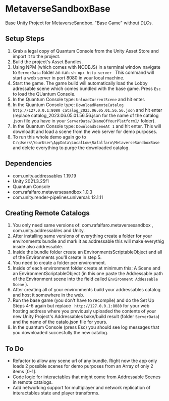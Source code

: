 # MetaverseSandboxBase

Base Unity Project for MetaverseSandbox. "Base Game" without DLCs.

## Setup Steps

1. Grab a legal copy of Quantum Console from the Unity Asset Store and import it to the project.
2. Build the project's Asset Bundles.
3. Using NPM (which comes with NODEJS) in a terminal window navigate to ``ServerData`` folder an run:
``sh
npx http-server
``
This command will start a web server in port 8080 in your local machine.
4. Start the game. The game build will automatically load the Lobby adressable scene which comes bundled with the base game. Press ``Esc`` to load the QUantum Console.
5. In the Quantum Console type: ``UnloadCurrentScene`` and hit enter.
6. In the Quantum Console type: ``DownloadRemoteCatalog http://127.0.0.1:8080 catalog_2023.06.05.01.56.56.json`` and hit enter (replace catalog_2023.06.05.01.56.56.json for the name of the catalog .json file you have in your ``ServerData/[NameOfYourPlatform]/`` folder).
7. In the Quantum Console type: ``DownloadSceneAt 1`` and hit enter. This will downloadt and load a scene from the web server for demo purposes.
8. To run this whole demo again go to ``C:\Users\YourUser\AppData\LocalLow\Rafalfaro\MetaverseSandboxBase`` and delete everything to purge the downloaded catalog.

## Dependencies

- com.unity.addressables 1.19.19
- Unity 2021.3.25f1
- Quantum Console
- com.rafalfaro.metaversesandbox 1.0.3
- com.unity.render-pipelines.universal: 12.1.11

## Creating Remote Catalogs
1. You only need same versions of: com.rafalfaro.metaversesandbox , com.unity.addressables and Unity.
2. After installing same versions of everything create a folder for your environments bundle and mark it as addressable this will make everythig inside also addressable.
3. Inside the bundle folder create an EnvironmentsScriptableObject and all of the Environments you'll create in step 5.
4. You need to create a folder per environment.
5. Inside of each environment folder create at minimum this: A Scene and an EnvironmentScriptableObject (in this one paste the Addressable path of the Environment scene into the field called ``Environment Addessable Scene`` ).
6. After creating all of your environments build your addressables catalog and host it somewhere in the web.
7. Run the base game (you don't have to recompile) and do the Set Up Steps 4-6 again but replace `` http://127.0.0.1:8080`` for your web hosting address where you previously uploaded the contents of your new Unity Project's Addressables bake/build result (folder ``ServerData``) and the name of the catalo.json file for yours.
8. In the quantum Console (press Esc) you should see log messages that you downloaded succesfully the new catalog.

## To Do
- Refactor to allow any scene url of any bundle. Right now the app only loads 2 possible scenes for demo purposes from an Array of only 2 items [0-1].
- Code logic for interactables that might come from Addressable Scenes in remote catalogs.
- Add networking support for multiplayer and network replication of interactables state and player transforms.